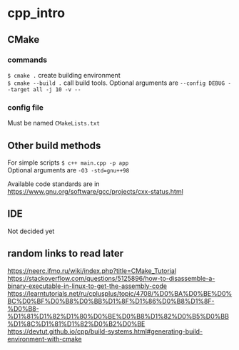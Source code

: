 # cpp_intro

## CMake

### commands
`$ cmake .` create building environment  
`$ cmake --build .` call build tools. Optional arguments are `--config DEBUG --target all -j 10 -v --`

### config file
Must be named `CMakeLists.txt`

## Other build methods

For simple scripts `$ c++ main.cpp -p app`  
Optional arguments are `-O3 -std=gnu++98`

Available code standards are in https://www.gnu.org/software/gcc/projects/cxx-status.html

## IDE
Not decided yet

## random links to read later

https://neerc.ifmo.ru/wiki/index.php?title=CMake_Tutorial
https://stackoverflow.com/questions/5125896/how-to-disassemble-a-binary-executable-in-linux-to-get-the-assembly-code
https://learntutorials.net/ru/cplusplus/topic/4708/%D0%BA%D0%BE%D0%BC%D0%BF%D0%B8%D0%BB%D1%8F%D1%86%D0%B8%D1%8F-%D0%B8-%D1%81%D1%82%D1%80%D0%BE%D0%B8%D1%82%D0%B5%D0%BB%D1%8C%D1%81%D1%82%D0%B2%D0%BE
https://devtut.github.io/cpp/build-systems.html#generating-build-environment-with-cmake
